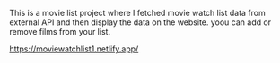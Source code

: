 This is a movie list project where I fetched movie watch list data from          
external API and then display the data on the website. yoou can add or remove films from your list.                                                                            
 
https://moviewatchlist1.netlify.app/    
